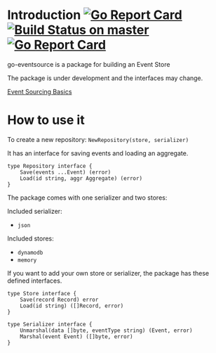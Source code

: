 # Introduction [![Go Report Card](https://goreportcard.com/badge/github.com/SKF/go-eventsource)](https://goreportcard.com/report/github.com/SKF/go-eventsource)[![Build Status on master](https://travis-ci.org/SKF/go-eventsource.svg?branch=master)](https://travis-ci.org/SKF/go-eventsource) [![Go Report Card](https://goreportcard.com/badge/github.com/SKF/go-eventsource)](https://goreportcard.com/report/github.com/SKF/go-eventsource)

go-eventsource is a package for building an Event Store

The package is under development and the interfaces may change.

[Event Sourcing Basics](http://eventstore.org.s3-website.eu-west-2.amazonaws.com/docs/event-sourcing-basics)

# How to use it
To create a new repository:
`NewRepository(store, serializer)`

It has an interface for saving events and loading an aggregate.
```
type Repository interface {
	Save(events ...Event) (error)
	Load(id string, aggr Aggregate) (error)
}
```

The package comes with one serializer and two stores:

Included serializer:
- `json`

Included stores:
- `dynamodb`
- `memory`

If you want to add your own store or serializer, the package has these defined interfaces.

```
type Store interface {
	Save(record Record) error
	Load(id string) ([]Record, error)
}
```
```
type Serializer interface {
	Unmarshal(data []byte, eventType string) (Event, error)
	Marshal(event Event) ([]byte, error)
}
```
